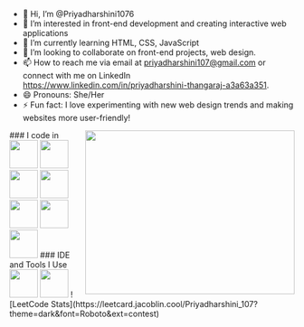 - 👋 Hi, I’m @Priyadharshini1076
- 👀 I’m interested in front-end development and creating interactive web applications
- 🌱 I’m currently learning  HTML, CSS, JavaScript
- 💞️ I’m looking to collaborate on front-end projects, web design.
- 📫 How to reach me via email at priyadharshini107@gmail.com or connect with me on LinkedIn https://www.linkedin.com/in/priyadharshini-thangaraj-a3a63a351.
- 😄 Pronouns: She/Her
- ⚡ Fun fact: I love experimenting with new web design trends and making websites more user-friendly!
<img align="right" width="370" height="290" src="https://i.pinimg.com/originals/47/f0/34/47f0342cec72b800463bf003eac1257e.gif">
### I code in
 <img height="50" width="50" src="https://img.icons8.com/color/48/000000/c-programming.png" /> <img height="50" width="50" src="https://img.icons8.com/color/48/000000/c-plus-plus-logo.png" /> <img height="50" width="50" src="https://img.icons8.com/color/48/000000/java-coffee-cup-logo.png" /> <img height="50" width="50" src="https://img.icons8.com/color/48/000000/html-5.png" /> <img height="50" width="50" src="https://img.icons8.com/color/48/000000/css3.png" /> 
<img height="50" width="50" src="https://img.icons8.com/color/48/000000/javascript.png"/> <img height="50" width="50" src="https://img.icons8.com/color/48/000000/mysql-logo.png"/>
### IDE and Tools I Use
<img height="50" width="50" src="https://img.icons8.com/color/48/000000/visual-studio-code-2019.png"/>  <img height="50" width="50" src="https://img.icons8.com/color/50/000000/git.png"/>
![LeetCode Stats](https://leetcard.jacoblin.cool/Priyadharshini_107?theme=dark&font=Roboto&ext=contest)
<!---
Priyadharshini1076/Priyadharshini1076 is a ✨ special ✨ repository because its `README.md` (this file) appears on your GitHub profile.
You can click the Preview link to take a look at your changes.
--->

